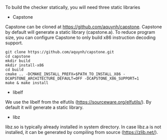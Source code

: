 To build the checker statically, you will need three static libraries

* Capstone

Capstone can be cloned at https://github.com/aquynh/capstone. Capstone by default will generate a static library (capstone.a). To reduce program size, you can configure Capstone to only build x86 instruction decoding support. 

```
git clone https://github.com/aquynh/capstone.git
cd capstone
mkdir build
mkdir install-x86
cd build
cmake .. -DCMAKE_INSTALL_PREFX=$PATH_TO_INSTALL_X86 -DCAPSTONE_ARCHITECTURE_DEFAULT=OFF -DCAPSTONE_X86_SUPPORT=1
make & make install
```

* libelf

We use the libelf from the elfutils (https://sourceware.org/elfutils/). By default it will generate a static library. 

* libz

libz.so is typically already installed in system directory. In case libz.a is not installed, it can be generated by compiling from source (https://zlib.net/).
